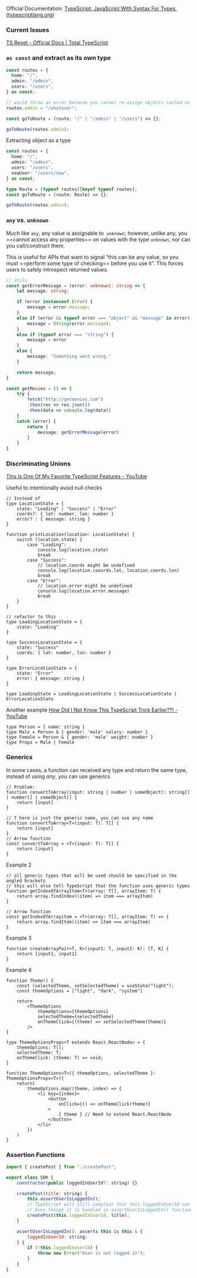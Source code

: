 Official Documentation: [TypeScript: JavaScript With Syntax For Types. (typescriptlang.org)](https://www.typescriptlang.org/)
### Current Issues
[TS Reset - Official Docs | Total TypeScript](https://www.totaltypescript.com/ts-reset)
### `as const` and extract as its own type
```ts
const routes = {
  home: "/",
  admin: "/admin",
  users: "/users",
} as const;

// would throw an error because you cannot re-assign objects casted as const
routes.admin = "/whatever";

const goToRoute = (route: "/" | "/admin" | "/users") => {};

goToRoute(routes.admin);
```
Extracting object as a type
```ts
const routes = {
  home: "/",
  admin: "/admin",
  users: "/users",
  newUser: "/users/new",
} as const;

type Route = (typeof routes)[keyof typeof routes];
const goToRoute = (route: Route) => {};

goToRoute(routes.admin);
```
### `any` vs. `unknown` 
Much like `any`, any value is assignable to` unknown`; however, unlike any, you ==cannot access any properties== on values with the type `unknown`, nor can you call/construct them.

This is useful for APIs that want to signal “this can be any value, so you must ==perform some type of checking== before you use it”. This forces users to safely introspect returned values.
```ts
// utils
const getErrorMessage = (error: unknown): string => {
	let message: string;

	if (error instanceof Error) {
		message = error.message;
	}
	else if (error && typeof error === "object" && "message" in error) {
		message = String(error.message);
	}
	else if (typeof error === "string") {
		message = error
	}
	else {
		message: "Something went wrong."
	}

	return message;
}
```

```ts
const getMovies = () => {
	try {
		fetch("http://getmovies.com")
		.then(res => res.json())
		.then(data => console.log(data))
	}
	catch (error) {
		return {
			message: getErrorMessage(error)
		}
	}
}
```

### Discriminating Unions
[This Is One Of My Favorite TypeScript Features - YouTube](https://www.youtube.com/watch?v=xsfdypZCLQ8&ab_channel=WebDevSimplified)

Useful to intentionally avoid null checks
```tsx
// Instead of
type LocationState = {
	state: "Loading" | "Success" | "Error"
	coords?: { lat: number, lon: number }
	error? : { message: string }
}

function printLocation(location: LocationState) {
	switch (location.state) {
		case "Loading":
			console.log(location.state)
			break
		case "Success":
			// location.coords might be undefined
			console.log(location.cooords.lat, location.coords.lon)
			break
		case "Error":
			// location.error might be undefined
			console.log(location.error.message)
			break
	}
}

// refactor to this
type LoadingLocationState = {
	state: "Loading"
}

type SuccessLocationState = {
	state: "Success"
	coords: { lat: number, lon: number }
}

type ErrorLocationState = {
	state: "Error"
	error: { message: string }
}

type LoadingState = LoadingLocationState | SuccessLocationState | ErrorLocationState
```


Another example [How Did I Not Know This TypeScript Trick Earlier??! - YouTube](https://www.youtube.com/watch?v=9i38FPugxB8&ab_channel=Joshtriedcoding)
```tsx
type Person = { name: string } 
type Male = Person & { gender: 'male' salary: number }
type Female = Person & { gender: 'male' weight: number } 
type Props = Male | Female
```

### Generics
In some cases, a function can received any type and return the same type, instead of using *any*, you can use generics
```tsx
// Problem: 
function convertToArray(input: string | number | someObject): string[] | number[] | someObject[] {
	return [input]
}

// T here is just the generic name, you can use any name
function convertToArray<T>(input: T): T[] {
	return [input]
}
// Arrow function
const convertToArray = <T>(input: T): T[] {
	return [input]
}
```

Example 2
```tsx
// all generic types that will be used should be specified in the angled brackets
// this will also tell TypeScript that the function uses generic types
function getIndexOfArrayItem<T>(array: T[], arrayItem: T) {
	return array.findIndex((item) => item === arrayItem)
}

// Arrow function
const getIndexOfArrayitem = <T>(array: T[], arrayItem: T) => {
	return array.findItem((item) => item === arrayItem)
}
```

Example 3
```tsx
function createArrayPair<T, K>(input1: T, input2: K): [T, K] {
	return [input1, input2]
}
```

Example 4
```tsx
function Theme() {
	const [selectedTheme, setSelectedTheme] = useState("light");
	const themeOptions = ["light", "dark", "system"]

	return 
		<ThemeOptions 
			themeOptions={themeOptions} 
			selectedTheme={selectedTheme}    
			onThemeClick={(theme) => setSelectedTheme(theme)}
		/>
}

type ThemeOptionsProps<T extends React.ReactNode> = {
	themeOptions: T[];
	selectedTheme: T;
	onThemeClick: (theme: T) => void;
}

function ThemeOptions<T>({ themeOptions, selectedTheme }: ThemeOptionsProps<T>){
	return(
		themeOptions.map((theme, index) => {
			<li key={index}>
				<button
					onClick={() => onThemeClick(theme)}
				>
					{ theme } // Need to extend React.ReactNode
				</button> 
			</li>
		})
	)
}
```
### Assertion Functions
```js
import { createPost } from "./createPost";

export class SDK {
    constructor(public loggedInUserId?: string) {}

    createPost(title: string) {
        this.assertUserIsLoggedIn();
	    // TypeScript will still complain that this.loggedInUserId can be underfined
	    // Even though it is handled in assertUserIsLoggedIn() function
        createPost(this.loggedInUserId, title);
    }

    assertUserIsLoggedIn(): asserts this is this & {
        loggedInUserId: string;
    } {
        if (!this.loggedInUserId) {
            throw new Error("User is not logged in");
        }
    }
}
```